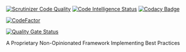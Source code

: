 [![Scrutinizer Code Quality](https://scrutinizer-ci.com/g/benanamen/perfect-app-framework/badges/quality-score.png?b=master&s=52312a0bd512f5b11208d196f7464c7f99a94a40)](https://scrutinizer-ci.com/g/benanamen/perfect-app-framework/?branch=master)
[![Code Intelligence Status](https://scrutinizer-ci.com/g/benanamen/perfect-app-framework/badges/code-intelligence.svg?b=master&s=181b301b3ee080e6d459b99c9f66771867d6eb3c)](https://scrutinizer-ci.com/code-intelligence)
[![Codacy Badge](https://api.codacy.com/project/badge/Grade/7814fbb36cc04435b565661dd2598406)](https://www.codacy.com?utm_source=github.com&amp;utm_medium=referral&amp;utm_content=benanamen/perfect-app-framework&amp;utm_campaign=Badge_Grade)

[![CodeFactor](https://www.codefactor.io/repository/github/benanamen/perfect-app-framework/badge)](https://www.codefactor.io/repository/github/benanamen/perfect-app-framework)

[![Quality Gate Status](https://sonarcloud.io/api/project_badges/measure?project=benanamen_perfect-app-framework&metric=alert_status)](https://sonarcloud.io/dashboard?id=benanamen_perfect-app-framework)

A Proprietary Non-Opinionated Framework Implementing Best Practices
